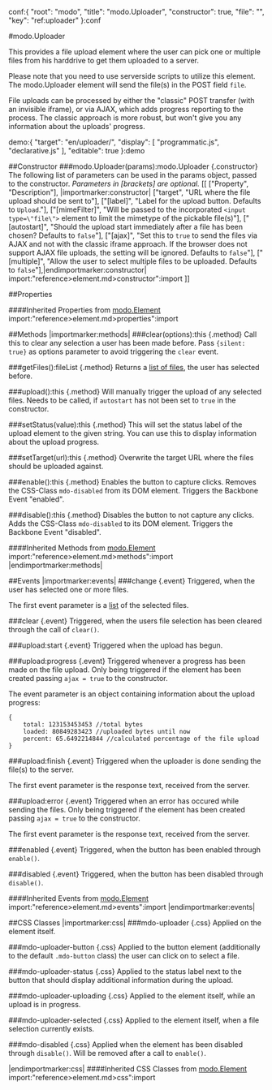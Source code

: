 conf:{
    "root": "modo",
    "title": "modo.Uploader",
    "constructor": true,
    "file": "",
    "key": "ref:uploader"
}:conf

#modo.Uploader

This provides a file upload element where the user can pick one or multiple files from his harddrive to get them uploaded to a server.

Please note that you need to use serverside scripts to utilize this element. The modo.Uploader element will send
the file(s) in the POST field `file`.

File uploads can be processed by either the "classic" POST transfer (with an invisible iframe), or via AJAX, which
adds progress reporting to the process. The classic approach is more robust, but won't give
you any information about the uploads' progress.

demo:{
    "target": "en/uploader/",
    "display": [
        "programmatic.js",
        "declarative.js"
    ],
    "editable": true
}:demo

##Constructor
###modo.Uploader(params):modo.Uploader {.constructor}
The following list of parameters can be used in the params object, passed to the constructor.
_Parameters in [brackets] are optional._
[[
["Property", "Description"],
|importmarker:constructor|
["target", "URL where the file upload should be sent to"],
["[label]", "Label for the upload button. Defaults to `Upload`."],
["[mimeFilter]", "Will be passed to the incorporated `<input type=\"file\">` element to limit the mimetype of the pickable file(s)"],
["[autostart]", "Should the upload start immediately after a file has been chosen? Defaults to `false`"],
["[ajax]", "Set this to `true` to send the files via AJAX and not with the classic iframe approach. If the browser does not support AJAX file uploads, the setting will be ignored. Defaults to `false`"],
["[multiple]", "Allow the user to select multiple files to be uploaded. Defaults to `false`"],|endimportmarker:constructor|
import:"reference>element.md>constructor":import
]]

##Properties

####Inherited Properties from [modo.Element](element)
import:"reference>element.md>properties":import

##Methods
|importmarker:methods|
###clear(options):this {.method}
Call this to clear any selection a user has been made before. Pass `{silent: true}` as options parameter to avoid
triggering the `clear` event.
 
###getFiles():fileList {.method}
Returns a [list of files](https://developer.mozilla.org/de/docs/Web/API/FileList), the user has selected before.

###upload():this {.method}
Will manually trigger the upload of any selected files. Needs to be called, if `autostart` has not been
set to `true` in the constructor.

###setStatus(value):this {.method}
This will set the status label of the upload element to the given string. You can use this to display information
about the upload progress.

###setTarget(url):this {.method}
Overwrite the target URL where the files should be uploaded against.


###enable():this {.method}
Enables the button to capture clicks. Removes the CSS-Class `mdo-disabled` from its DOM element. Triggers the Backbone Event "enabled".

###disable():this {.method}
Disables the button to not capture any clicks. Adds the CSS-Class `mdo-disabled` to its DOM element. Triggers the Backbone Event "disabled".

####Inherited Methods from [modo.Element](element)
import:"reference>element.md>methods":import
|endimportmarker:methods|


##Events
|importmarker:events|
###change {.event}
Triggered, when the user has selected one or more files.

The first event parameter is a [list](https://developer.mozilla.org/de/docs/Web/API/FileList) of the selected files.


###clear {.event}
Triggered, when the users file selection has been cleared through the call of `clear()`.

###upload:start {.event}
Triggered when the upload has begun.

###upload:progress {.event}
Triggered whenever a progress has been made on the file upload. Only being triggered if the element
has been created passing `ajax = true` to the constructor.

The event parameter is an object containing information about the upload progress:

    {
        total: 123153453453 //total bytes
        loaded: 80849283423 //uploaded bytes until now
        percent: 65.6492214844 //calculated percentage of the file upload
    }

###upload:finish {.event}
Triggered when the uploader is done sending the file(s) to the server.

The first event parameter is the response text, received from the server.

###upload:error {.event}
Triggered when an error has occured while sending the files. Only being triggered if the element
has been created passing `ajax = true` to the constructor.

The first event parameter is the response text, received from the server.

###enabled {.event}
Triggered, when the button has been enabled through `enable()`.

###disabled {.event}
Triggered, when the button has been disabled through `disable()`.

####Inherited Events from [modo.Element](element)
import:"reference>element.md>events":import
|endimportmarker:events|


##CSS Classes
|importmarker:css|
###mdo-uploader {.css}
Applied on the element itself.

###mdo-uploader-button {.css}
Applied to the button element (additionally to the default `.mdo-button` class) the user can
click on to select a file.

###mdo-uploader-status {.css}
Applied to the status label next to the button that should display additional information during the upload.

###mdo-uploader-uploading {.css}
Applied to the element itself, while an upload is in progress.

###mdo-uploader-selected {.css}
Applied to the element itself, when a file selection currently exists.

###mdo-disabled {.css}
Applied when the element has been disabled through `disable()`. Will be removed after
a call to `enable()`.

|endimportmarker:css|
####Inherited CSS Classes from [modo.Element](element)
import:"reference>element.md>css":import